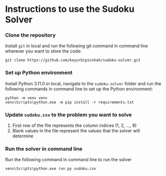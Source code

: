 # Instructions to use the Sudoku Solver

### Clone the repository
Install `git` in local and run the following git command in command line wherever you want to store the code:  
```
git clone https://github.com/keyurbipinshah/sudoku-solver.git
```

### Set up Python environment
Install Python 3.11.0 in local, navigate to the `sudoku-solver` folder and run the following commands in command line to set up the Python environment:  
```
python -m venv venv  
venv\Scripts\python.exe -m pip install -r requirements.txt 
```  

### Update `sudoku.csv` to the problem you want to solve
1. First row of the file represents the column indices (1, 2, ..., 9)
2. Blank values in the file represent the values that the solver will determine  

### Run the solver in command line
Run the following command in command line to run the solver  
```
venv\Scripts\python.exe run.py sudoku.csv
```
